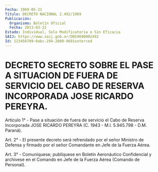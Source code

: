 ```yaml
---
Fecha: 1969-05-21
Título: DECRETO NACIONAL 2.492/1969
Publicación:
  Organismo: Boletín Oficial
  Fecha: 2013-03-22
Estado: Individual, Solo Modificatoria o Sin Eficacia
SAIJ: https://www.saij.gob.ar/DN19690002492
Id: 123456789-0abc-294-2000-9691soterced
---
```

# DECRETO SECRETO SOBRE EL PASE A SITUACION DE FUERA DE SERVICIO DEL CABO DE RESERVA INCORPORADA JOSE RICARDO PEREYRA.

<a id="1"></a>
Artículo 1° - Pase a situación de fuera de servicio el Cabo de Reserva Incorporada JOSE RICARDO PEREYRA (C. 1943 - M.I. 5.945.798 - D.M. Paraná).

<a id="2"></a>
Art. 2° - El presente decreto será refrendado por el señor Ministro de Defensa y firmado por el señor Comandante en Jefe de la Fuerza Aérea.

<a id="3"></a>
Art. 3° - Comuníquese; publíquese en Boletín Aeronáutico Confidencial y archívese en el Comando en Jefe de la Fuerza Aérea (Comando de Personal).